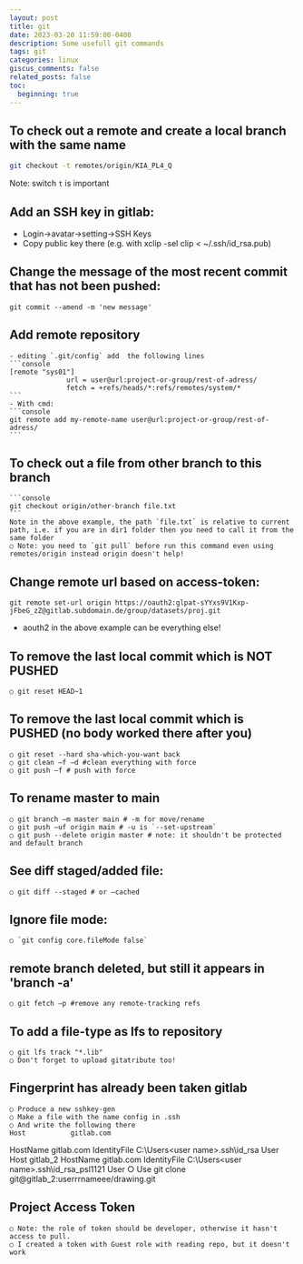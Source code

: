 ```yaml
---
layout: post
title: git
date: 2023-03-20 11:59:00-0400
description: Some usefull git commands
tags: git
categories: linux
giscus_comments: false
related_posts: false
toc:
  beginning: true
---
```

## To check out a remote and create a local branch with the same name
   ```bash
   git checkout -t remotes/origin/KIA_PL4_Q
   ```
   Note: switch `t` is important

## Add an SSH key in gitlab:
  - Login->avatar->setting->SSH Keys
  - Copy public key there (e.g. with xclip -sel clip < ~/.ssh/id_rsa.pub)

## Change the message of the most recent commit that has not been pushed:
  ```console 
  git commit --amend -m 'new message'
  ```
## Add remote repository
    - editing `.git/config` add  the following lines
    ```console
    [remote "sys01"]
                  url = user@url:project-or-group/rest-of-adress/
                  fetch = +refs/heads/*:refs/remotes/system/*
    ```
    - With cmd:
    ```console
    git remote add my-remote-name user@url:project-or-group/rest-of-adress/
    ```    
  
  ## To check out  a file from other branch to this branch
    ```console 
    git checkout origin/other-branch file.txt
    ```
    Note in the above example, the path `file.txt` is relative to current path, i.e. if you are in dir1 folder then you need to call it from the same folder
    ○ Note: you need to `git pull` before run this command even using remotes/origin instead origin doesn't help!
  
  ## Change remote url based on access-token:
   ```console 
  git remote set-url origin https://oauth2:glpat-sYYxs9V1Kxp-jFbeG_zZ@gitlab.subdomain.de/group/datasets/proj.git
  ``` 
  - aouth2 in the above example can be everything else!
  
  ## To remove the last local commit which is NOT PUSHED
    ○ git reset HEAD~1
  
  ## To remove the last local commit which is PUSHED (no body worked there after you)
    ○ git reset --hard sha-which-you-want back
    ○ git clean –f –d #clean everything with force
    ○ git push –f # push with force
  
  ## To rename master to main
    ○ git branch –m master main # -m for move/rename
    ○ git push –uf origin main # -u is `--set-upstream`
    ○ git push --delete origin master # note: it shouldn't be protected and default branch 
  
  ## See diff staged/added file:
    ○ git diff --staged # or –cached
  
  ## Ignore file mode:
    ○ `git config core.fileMode false`
  
  ## remote branch deleted, but still it appears in 'branch -a'
    ○ git fetch –p #remove any remote-tracking refs
  
  ## To add a file-type as lfs to repository
    ○ git lfs track "*.lib"
    ○ Don't forget to upload gitatribute too!
  
  ## Fingerprint has already been taken gitlab
    ○ Produce a new sshkey-gen
    ○ Make a file with the name config in .ssh
    ○ And write the following there 
    Host           gitlab.com
HostName       gitlab.com
IdentityFile   C:\Users\<user name>\.ssh\id_rsa
User           <user name>
    Host           gitlab_2
HostName       gitlab.com
IdentityFile   C:\Users\<user name>\.ssh\id_rsa_psl1121
User           <user name>
    ○ Use git clone git@gitlab_2:userrrnameee/drawing.git
  
  ## Project Access Token
    ○ Note: the role of token should be developer, otherwise it hasn't access to pull.
    ○ I created a token with Guest role with reading repo, but it doesn't work

